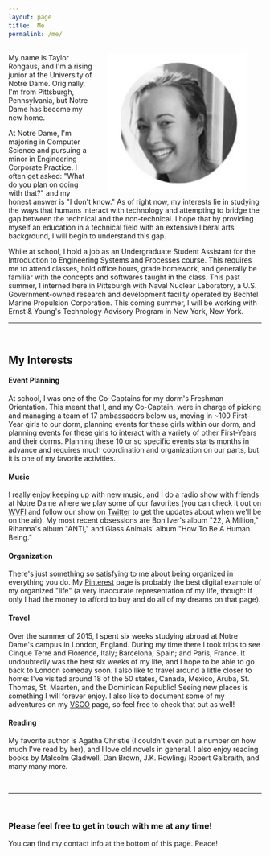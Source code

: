 ```yaml
---
layout: page
title:  Me
permalink: /me/
---
```


<p>
	<img src="https://raw.githubusercontent.com/trongaus/trongaus.github.io/master/_includes/me.jpg" alt="Me" style="border: 0pt none; float:right; padding-left:30px; padding-right:30px; padding-bottom:10px; width: 275px;"/>
</p>

My name is Taylor Rongaus, and I'm a rising junior at the University of Notre Dame. Originally, I'm from Pittsburgh, Pennsylvania, but Notre Dame has become my new home.

At Notre Dame, I'm majoring in Computer Science and pursuing a minor in Engineering Corporate Practice. I often get asked: "What do you plan on doing with that?" and my honest answer is "I don't know." As of right now, my interests lie in studying the ways that humans interact with technology and attempting to bridge the gap between the technical and the non-technical. I hope that by providing myself an education in a technical field with an extensive liberal arts background, I will begin to understand this gap.

While at school, I hold a job as an Undergraduate Student Assistant for the Introduction to Engineering Systems and Processes course. This requires me to attend classes, hold office hours, grade homework, and generally be familiar with the concepts and softwares taught in the class. This past summer, I interned here in Pittsburgh with Naval Nuclear Laboratory, a U.S. Government-owned research and development facility operated by Bechtel Marine Propulsion Corporation. This coming summer, I will be working with Ernst & Young's Technology Advisory Program in New York, New York.

<hr>
<br>

## **My Interests** ##

#### **Event Planning** ####
At school, I was one of the Co-Captains for my dorm's Freshman Orientation. This meant that I, and my Co-Captain, were in charge of picking and managing a team of 17 ambassadors below us, moving in ~100 First-Year girls to our dorm, planning events for these girls within our dorm, and planning events for these girls to interact with a variety of other First-Years and their dorms. Planning these 10 or so specific events starts months in advance and requires much coordination and organization on our parts, but it is one of my favorite activities.


#### **Music** ####
I really enjoy keeping up with new music, and I do a radio show with friends at Notre Dame where we play some of our favorites (you can check it out on [WVFI][radioshow] and follow our show on [Twitter][darttime] to get the updates about when we'll be on the air). My most recent obsessions are Bon Iver's album "22, A Million," Rihanna's album "ANTI," and Glass Animals' album "How To Be A Human Being."


#### **Organization** ####
There's just something so satisfying to me about being organized in everything you do. My [Pinterest][trongaus-pinterest] page is probably the best digital example of my organized "life" (a very inaccurate representation of my life, though: if only I had the money to afford to buy and do all of my dreams on that page). 


#### **Travel** ####
Over the summer of 2015, I spent six weeks studying abroad at Notre Dame's campus in London, England. During my time there I took trips to see Cinque Terre and Florence, Italy; Barcelona, Spain; and Paris, France. It undoubtedly was the best six weeks of my life, and I hope to be able to go back to London someday soon. I also like to travel around a little closer to home: I've visited around 18 of the 50 states, Canada, Mexico, Aruba, St. Thomas, St. Maarten, and the Dominican Republic! Seeing new places is something I will forever enjoy. I also like to document some of my adventures on my [VSCO][trongaus-vsco] page, so feel free to check that out as well!


#### **Reading** ####
My favorite author is Agatha Christie (I couldn't even put a number on how much I've read by her), and I love old novels in general. I also enjoy reading books by Malcolm Gladwell, Dan Brown, J.K. Rowling/ Robert Galbraith, and many many more. 

<br>
<hr>
<br>

### **Please feel free to get in touch with me at any time!** ###

You can find my contact info at the bottom of this page.
Peace! 

[darttime]: https://twitter.com/droandtroshow
[radioshow]: https://wvfi.nd.edu
[trongaus-pinterest]: https://pinterest.com/trongaus
[trongaus-vsco]: https://vsco.co/trongaus
[trongaus-email1]: mailto:trongaus@nd.edu
[trongaus-email2]: mailto:trongaus@gmail.com
[trongaus-linkedin]: https://www.linkedin.com/in/trongaus?trk=nav_responsive_tab_profile_pic
[trongaus-github]: http://github.com/trongaus
[trongaus-bitbucket]: http://bitbucket.com/trongaus





